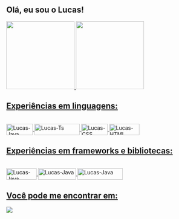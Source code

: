 ## Olá, eu sou o Lucas!

<div>  
  <a href="https://github.com/Lucasrcarvalho">
  <img height="180em" src="https://github-readme-stats.vercel.app/api?username=Lucasrcarvalho&show_icons=true&theme=light&include_all_commits=true&count_private=true"/>
  <img height="180em" src="https://github-readme-stats.vercel.app/api/top-langs/?username=Lucasrcarvalho&layout=compact&langs_count=16&theme=light"/>
</div>

## Experiências em linguagens:
<div style="display: inline_block"><br>
  <!--<img align="center" alt="Lucas-Java" height="30" width="40" src="https://raw.githubusercontent.com/devicons/devicon/master/icons/java/java-plain.svg"/>-->
  <img align="center" alt="Lucas-Java" height="30" width="70" src="https://img.shields.io/badge/Java-ED8B00?style=for-the-badge&logo=openjdk&logoColor=white"/>
  <img align="center" alt="Lucas-Ts" height="30" width="120" src="https://img.shields.io/badge/TypeScript-007ACC?style=for-the-badge&logo=typescript&logoColor=white"/>  
  <img align="center" alt="Lucas-CSS" height="30" width="70" src="https://img.shields.io/badge/CSS3-1572B6?style=for-the-badge&logo=css3&logoColor=white"/>
  <img align="center" alt="Lucas-HTML" height="30" width="80" src="https://img.shields.io/badge/HTML5-E34F26?style=for-the-badge&logo=html5&logoColor=white"/>
</div>

## Experiências em frameworks e bibliotecas:
<div style="display: inline_block"><br>
  <!--<img align="center" alt="Lucas-Java" height="30" width="40" src="https://raw.githubusercontent.com/devicons/devicon/master/icons/java/java-plain.svg"/>-->
  <img align="center" alt="Lucas-Java" height="30" width="80" src="https://img.shields.io/badge/Spring-6DB33F?style=for-the-badge&logo=spring&logoColor=white"/>
  <img align="center" alt="Lucas-Java" height="30" width="100" src="https://img.shields.io/badge/Angular-DD0031?style=for-the-badge&logo=angular&logoColor=white"/>
  <!--<img align="center" alt="Lucas-Java" height="30" width="100" src="https://img.shields.io/badge/jQuery-0769AD?style=for-the-badge&logo=jquery&logoColor=white"/>-->
  <img align="center" alt="Lucas-Java" height="30" width="120" src="https://img.shields.io/badge/Bootstrap-563D7C?style=for-the-badge&logo=bootstrap&logoColor=white"/>
</div>

## Você pode me encontrar em:

<div>
  <a href="https://linkedin.com//in/lucas-ribeiro-carvalho-172678134" target="_blank"><img src="https://img.shields.io/badge/-LinkedIn-%230077B5?style=for-the-badge&logo=linkedin&logoColor=white" target="_blank" /></a>
</div>
    
<!--
**Lucasrcarvalho/Lucasrcarvalho** is a ✨ _special_ ✨ repository because its `README.md` (this file) appears on your GitHub profile.

Here are some ideas to get you started:

- 🔭 I’m currently working on ...
- 🌱 I’m currently learning ...
- 👯 I’m looking to collaborate on ...
- 🤔 I’m looking for help with ...
- 💬 Ask me about ...
- 📫 How to reach me: ...
- 😄 Pronouns: ...
- ⚡ Fun fact: ...
-->
